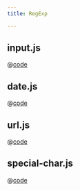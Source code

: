 ```yaml
---
title: RegExp

---
```


## input.js
@[code](@/docs/fe-dev/code-snippets/Javascript/RegExp/input.js)

## date.js
@[code](@/docs/fe-dev/code-snippets/Javascript/RegExp/date.js)

## url.js
@[code](@/docs/fe-dev/code-snippets/Javascript/RegExp/url.js)

## special-char.js
@[code](@/docs/fe-dev/code-snippets/Javascript/RegExp/special-char.js)
